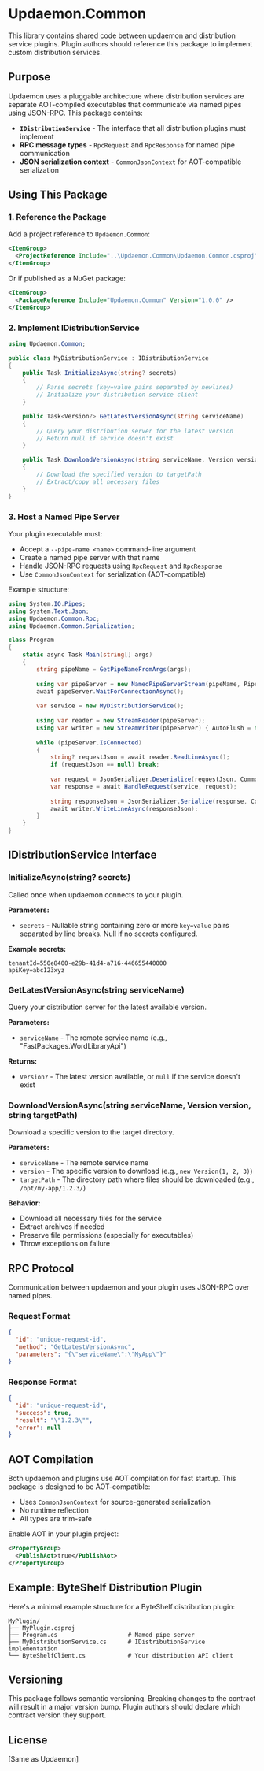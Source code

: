 # Updaemon.Common

This library contains shared code between updaemon and distribution service plugins. Plugin authors should reference this package to implement custom distribution services.

## Purpose

Updaemon uses a pluggable architecture where distribution services are separate AOT-compiled executables that communicate via named pipes using JSON-RPC. This package contains:

- **`IDistributionService`** - The interface that all distribution plugins must implement
- **RPC message types** - `RpcRequest` and `RpcResponse` for named pipe communication
- **JSON serialization context** - `CommonJsonContext` for AOT-compatible serialization

## Using This Package

### 1. Reference the Package

Add a project reference to `Updaemon.Common`:

```xml
<ItemGroup>
  <ProjectReference Include="..\Updaemon.Common\Updaemon.Common.csproj" />
</ItemGroup>
```

Or if published as a NuGet package:

```xml
<ItemGroup>
  <PackageReference Include="Updaemon.Common" Version="1.0.0" />
</ItemGroup>
```

### 2. Implement IDistributionService

```csharp
using Updaemon.Common;

public class MyDistributionService : IDistributionService
{
    public Task InitializeAsync(string? secrets)
    {
        // Parse secrets (key=value pairs separated by newlines)
        // Initialize your distribution service client
    }

    public Task<Version?> GetLatestVersionAsync(string serviceName)
    {
        // Query your distribution server for the latest version
        // Return null if service doesn't exist
    }

    public Task DownloadVersionAsync(string serviceName, Version version, string targetPath)
    {
        // Download the specified version to targetPath
        // Extract/copy all necessary files
    }
}
```

### 3. Host a Named Pipe Server

Your plugin executable must:
- Accept a `--pipe-name <name>` command-line argument
- Create a named pipe server with that name
- Handle JSON-RPC requests using `RpcRequest` and `RpcResponse`
- Use `CommonJsonContext` for serialization (AOT-compatible)

Example structure:

```csharp
using System.IO.Pipes;
using System.Text.Json;
using Updaemon.Common.Rpc;
using Updaemon.Common.Serialization;

class Program
{
    static async Task Main(string[] args)
    {
        string pipeName = GetPipeNameFromArgs(args);
        
        using var pipeServer = new NamedPipeServerStream(pipeName, PipeDirection.InOut);
        await pipeServer.WaitForConnectionAsync();
        
        var service = new MyDistributionService();
        
        using var reader = new StreamReader(pipeServer);
        using var writer = new StreamWriter(pipeServer) { AutoFlush = true };
        
        while (pipeServer.IsConnected)
        {
            string? requestJson = await reader.ReadLineAsync();
            if (requestJson == null) break;
            
            var request = JsonSerializer.Deserialize(requestJson, CommonJsonContext.Default.RpcRequest);
            var response = await HandleRequest(service, request);
            
            string responseJson = JsonSerializer.Serialize(response, CommonJsonContext.Default.RpcResponse);
            await writer.WriteLineAsync(responseJson);
        }
    }
}
```

## IDistributionService Interface

### InitializeAsync(string? secrets)

Called once when updaemon connects to your plugin.

**Parameters:**
- `secrets` - Nullable string containing zero or more `key=value` pairs separated by line breaks. Null if no secrets configured.

**Example secrets:**
```
tenantId=550e8400-e29b-41d4-a716-446655440000
apiKey=abc123xyz
```

### GetLatestVersionAsync(string serviceName)

Query your distribution server for the latest available version.

**Parameters:**
- `serviceName` - The remote service name (e.g., "FastPackages.WordLibraryApi")

**Returns:**
- `Version?` - The latest version available, or `null` if the service doesn't exist

### DownloadVersionAsync(string serviceName, Version version, string targetPath)

Download a specific version to the target directory.

**Parameters:**
- `serviceName` - The remote service name
- `version` - The specific version to download (e.g., `new Version(1, 2, 3)`)
- `targetPath` - The directory path where files should be downloaded (e.g., `/opt/my-app/1.2.3/`)

**Behavior:**
- Download all necessary files for the service
- Extract archives if needed
- Preserve file permissions (especially for executables)
- Throw exceptions on failure

## RPC Protocol

Communication between updaemon and your plugin uses JSON-RPC over named pipes.

### Request Format

```json
{
  "id": "unique-request-id",
  "method": "GetLatestVersionAsync",
  "parameters": "{\"serviceName\":\"MyApp\"}"
}
```

### Response Format

```json
{
  "id": "unique-request-id",
  "success": true,
  "result": "\"1.2.3\"",
  "error": null
}
```

## AOT Compilation

Both updaemon and plugins use AOT compilation for fast startup. This package is designed to be AOT-compatible:

- Uses `CommonJsonContext` for source-generated serialization
- No runtime reflection
- All types are trim-safe

Enable AOT in your plugin project:

```xml
<PropertyGroup>
  <PublishAot>true</PublishAot>
</PropertyGroup>
```

## Example: ByteShelf Distribution Plugin

Here's a minimal example structure for a ByteShelf distribution plugin:

```
MyPlugin/
├── MyPlugin.csproj
├── Program.cs                    # Named pipe server
├── MyDistributionService.cs      # IDistributionService implementation
└── ByteShelfClient.cs            # Your distribution API client
```

## Versioning

This package follows semantic versioning. Breaking changes to the contract will result in a major version bump. Plugin authors should declare which contract version they support.

## License

[Same as Updaemon]

